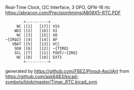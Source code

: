Real-Time Clock, I2C Interface, 3 GPO, QFN-16
rtc
https://abracon.com/Precisiontiming/AB08X5-RTC.PDF


	        +----------+
	     NC |[1]   [17]| VSS
	    WDI |[2]   [16]| XI
	     NC |[3]   [15]| XO
	~{IRQ2} |[4]   [14]| AF
	   VBAT |[5]   [13]| VCC
	    SDA |[6]   [12]| ~{TIRQ}
	    SCL |[7]   [11]| FOUT/~{IRQ}
	     NC |[8]   [10]| EXTI
	        +----------+


generated by https://github.com/FBEZ/Pinout-AsciiArt from https://github.com/ask6483/kicad-symbols/blob/master/Timer_RTC.kicad_sym